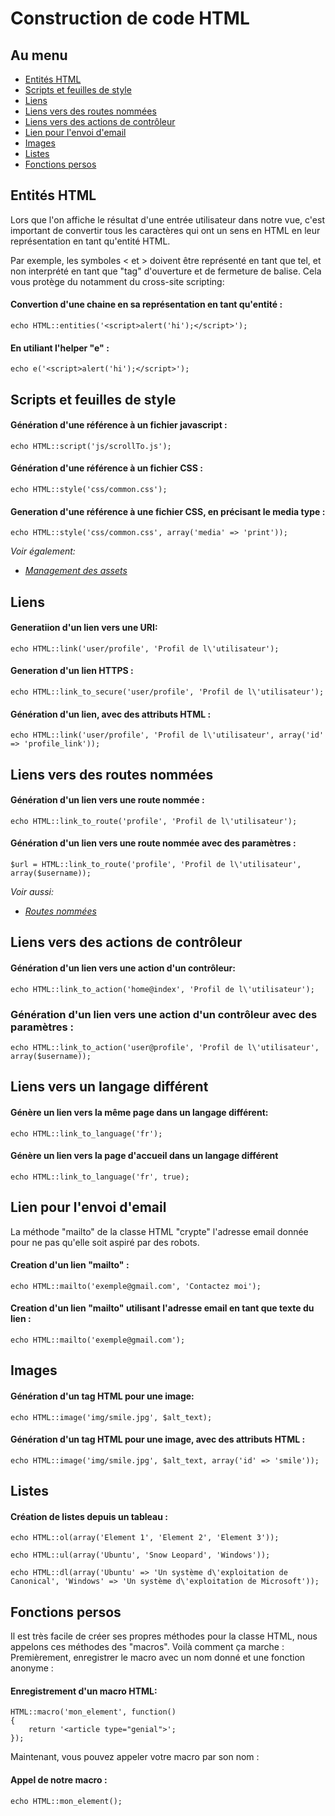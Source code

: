 # Construction de code HTML

## Au menu

- [Entités HTML](#entities)
- [Scripts et feuilles de style](#scripts-and-style-sheets)
- [Liens](#links)
- [Liens vers des routes nommées](#links-to-named-routes)
- [Liens vers des actions de contrôleur](#links-to-controller-actions)
- [Lien pour l'envoi d'email](#mail-to-links)
- [Images](#images)
- [Listes](#lists)
- [Fonctions persos](#custom-macros)

<a name="entities"></a>
## Entités HTML

Lors que l'on affiche le résultat d'une entrée utilisateur dans notre vue, c'est important de convertir tous les caractères qui ont un sens en HTML en leur représentation en tant qu'entité HTML.

Par exemple, les symboles < et > doivent être représenté en tant que tel, et non interprété en tant que "tag" d'ouverture et de fermeture de balise. Cela vous protège du notamment du cross-site scripting:

#### Convertion d'une chaine en sa représentation en tant qu'entité :

	echo HTML::entities('<script>alert('hi');</script>');

#### En utiliant l'helper "e" :

	echo e('<script>alert('hi');</script>');

<a name="scripts-and-style-sheets"></a>
## Scripts et feuilles de style

#### Génération d'une référence à un fichier javascript :

	echo HTML::script('js/scrollTo.js');

#### Génération d'une référence à un fichier CSS :

	echo HTML::style('css/common.css');

#### Generation d'une référence à une fichier CSS, en précisant le media type :

	echo HTML::style('css/common.css', array('media' => 'print'));

*Voir également:*

- *[Management des assets](/guides/doc/v3/vues/assets)*

<a name="links"></a>
## Liens

#### Generatiion d'un lien vers une URI:

	echo HTML::link('user/profile', 'Profil de l\'utilisateur');

#### Generation d'un lien HTTPS :

	echo HTML::link_to_secure('user/profile', 'Profil de l\'utilisateur');

#### Génération d'un lien, avec des attributs HTML :

	echo HTML::link('user/profile', 'Profil de l\'utilisateur', array('id' => 'profile_link'));

<a name="links-to-named-routes"></a>
## Liens vers des routes nommées

#### Génération d'un lien vers une route nommée :

	echo HTML::link_to_route('profile', 'Profil de l\'utilisateur');

#### Génération d'un lien vers une route nommée avec des paramètres :

	$url = HTML::link_to_route('profile', 'Profil de l\'utilisateur', array($username));

*Voir aussi:*

- *[Routes nommées](/guides/doc/v3/routes#named-routes)*

<a name="links-to-controller-actions"></a>
## Liens vers des actions de contrôleur

#### Génération d'un lien vers une action d'un contrôleur:

	echo HTML::link_to_action('home@index', 'Profil de l\'utilisateur');

### Génération d'un lien vers une action d'un contrôleur avec des paramètres :

	echo HTML::link_to_action('user@profile', 'Profil de l\'utilisateur', array($username));

<a name="links-to-a-different-language"></a>
## Liens vers un langage différent

#### Génère un lien vers la même page dans un langage différent:

    echo HTML::link_to_language('fr');

#### Génère un lien vers la page d'accueil dans un langage différent

    echo HTML::link_to_language('fr', true);

<a name="mail-to-links"></a>
## Lien pour l'envoi d'email

La méthode "mailto" de la classe HTML "crypte" l'adresse email donnée pour ne pas qu'elle soit aspiré par des robots.

#### Creation d'un lien "mailto" :

	echo HTML::mailto('exemple@gmail.com', 'Contactez moi');

#### Creation d'un lien "mailto" utilisant l'adresse email en tant que texte du lien :

	echo HTML::mailto('exemple@gmail.com');

<a name="images"></a>
## Images

#### Génération d'un tag HTML pour une image:

	echo HTML::image('img/smile.jpg', $alt_text);

#### Génération d'un tag HTML pour une image, avec des attributs HTML :

	echo HTML::image('img/smile.jpg', $alt_text, array('id' => 'smile'));

<a name="lists"></a>
## Listes

#### Création de listes depuis un tableau :

	echo HTML::ol(array('Element 1', 'Element 2', 'Element 3'));

	echo HTML::ul(array('Ubuntu', 'Snow Leopard', 'Windows'));
	
	echo HTML::dl(array('Ubuntu' => 'Un système d\'exploitation de Canonical', 'Windows' => 'Un système d\'exploitation de Microsoft'));

<a name="custom-macros"></a>
## Fonctions persos

Il est très facile de créer ses propres méthodes pour la classe HTML, nous appelons ces méthodes des "macros". Voilà comment ça marche : Premièrement, enregistrer le macro avec un nom donné et une fonction anonyme :

#### Enregistrement d'un macro HTML:

	HTML::macro('mon_element', function()
	{
		return '<article type="genial">';
	});

Maintenant, vous pouvez appeler votre macro par son nom : 

#### Appel de notre macro :

	echo HTML::mon_element();
